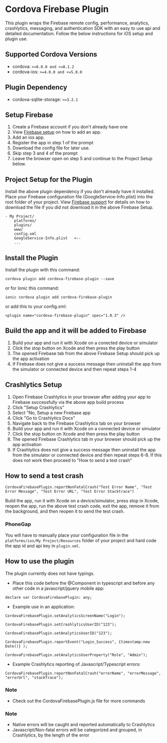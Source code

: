 # Cordova Firebase Plugin
This plugin wraps the Firebase remote config, performance, analytics, crashlytics, messaging, and authentication SDK with an easy to use api and detailed documentation. Follow the below instructions for iOS setup and plugin use.

## Supported Cordova Versions
- cordova: `>=6.0.0 and <=8.1.2`
- cordova-ios: `>=4.0.0 and <=5.0.0`

## Plugin Dependency
- cordova-sqlite-storage: `>=3.2.1`

## Setup Firebase
1. Create a Firebase account if you don't already have one 
2. View [Firebase setup](https://support.google.com/firebase/answer/9326094?hl=en&ref_topic=6400762) on how to add an app. 
3. Add an ios app.
4. Register the app in step 1 of the prompt
5. Download the config file for later use. 
6. Skip step 3 and 4 of the prompt
7. Leave the browser open on step 5 and continue to the Project Setup below.

## Project Setup for the Plugin
Install the above plugin dependency if you don't already have it installed. Place your Firebase configuration file (GoogleService-Info.plist) into the root folder of your project. View [Firebase support](https://support.google.com/firebase/answer/7015592) for details on how to download the file if you did not download it in the above Firebase Setup.

```
- My Project/
    platforms/
    plugins/
    www/
    config.xml
    GoogleService-Info.plist   <--
    ...
```

## Install the Plugin
Install the plugin with this command:
```
cordova plugin add cordova-firebase-plugin --save
```
or for Ionic this command:
```
ionic cordova plugin add cordova-firebase-plugin
```
or add this to your config.xml: 
```
<plugin name="cordova-firebase-plugin" spec="1.0.3" />
```

## Build the app and it will be added to Firebase
1. Build your app and run it with Xcode on a conected device or simulator
2. Click the stop button on Xcode and then press the play button
3. The opened Firebase tab from the above Firebase Setup should pick up the app activation
4. If Firebase does not give a success message then uninstall the app from the simulator or connected device and then repeat steps 1-4

## Crashlytics Setup
1. Open Firebase Crashlytics in your browser after adding your app to Firebase successfully via the above app build process 
2. Click "Setup Crashlytics"
3. Select "No, Setup a new Firebase app
4. Click "Go to Crashlytics Docs"
5. Navigate back to the Firebase Crashlytics tab on your browser
6. Build your app and run it with Xcode on a connected device or simulator
7. Click the stop button on Xcode and then press the play button
8. The opened Firebase Crashlytics tab in your browser should pick up the app activation
9. If Crashlytics does not give a success message then uninstall the app from the simulator or connected device and then repeat steps 6-8. If this does not work then proceed to "How to send a test crash"

## How to send a test crash
```
CordovaFirebasePlugin.reportNonFatalCrash("Test Error Name", "Test Error Message", "Test Error URL", "Test Error Stacktrace")
```
Build the app, run it with Xcode on a device/simulator, press stop in Xcode, reopen the app, run the above test crash code, exit the app, remove it from the background, and then reopen it to send the test crash.

### PhoneGap
You will have to manually place your configuration file in the `platforms/ios/My Project/Resources` folder of your project and hard code the app id and api key in `plugin.xml`.

## How to use the plugin
The plugin currently does not have typings.
- Place this code before the @Component in typescript and before any other code in a javascript/jquery mobile app:
```
declare var CordovaFirebasePlugin: any;
```

- Example use in an application:
```
CordovaFirebasePlugin.setAnalyticsScreenName("Login");
```

```
CordovaFirebasePlugin.setCrashlyticsUserID("123");
```

```
CordovaFirebasePlugin.setAnalyticsUserID("123");
```

```
CordovaFirebasePlugin.reportEvent("Login_Success", {timestamp:new Date()} );
```

```
CordovaFirebasePlugin.setAnalyticsUserProperty("Role", "Admin");
```

- Example Crashlytics reporting of Javascript/Typescript errors:
```
CordovaFirebasePlugin.reportNonFatalCrash("errorName", "errorMessage", "errorUrl", "stackTrace");
```

### Note
- Check out the CordovaFirebasePlugin.js file for more commands

### Note
- Native errors will be caught and reported automatically to Crashlytics
- Javascript/Non-fatal errors will be categorized and grouped, in Crashlytics, by the length of the error